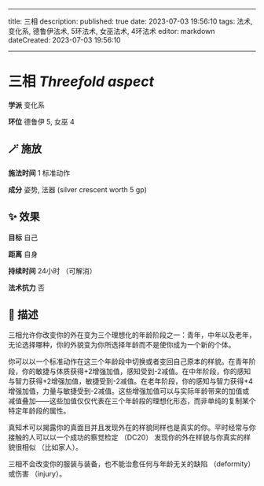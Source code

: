 
---
title: 三相
description: 
published: true
date: 2023-07-03 19:56:10
tags: 法术, 变化系, 德鲁伊法术, 5环法术, 女巫法术, 4环法术
editor: markdown
dateCreated: 2023-07-03 19:56:10

---

# **三相** *Threefold aspect*

**学派** 变化系 

**环位** 德鲁伊 5, 女巫 4

## 🪄 施放

**施法时间** 1 标准动作

**成分** 姿势, 法器 (silver crescent worth 5 gp)

## ✨ 效果 

**目标** 自己 

**距离** 自身  

**持续时间** 24小时 （可解消） 

**法术抗力** 否

## 📖 描述

三相允许你改变你的外在变为三个理想化的年龄阶段之一：青年，中年以及老年，无论选择哪种，你的外貌变为你所选择年龄而不是使你成为一个新的个体。

你可以以一个标准动作在这三个年龄段中切换或者变回自己原本的样貌。在青年阶段，你的敏捷与体质获得+2增强加值，感知受到-2减值。在中年阶段，你的感知与智力获得+2增强加值，敏捷受到-2减值。在老年阶段，你的感知与智力获得+4增强加值，力量与敏捷受到-2减值。这些增强加值可以与实际年龄带来的加值或减值叠加——这些加值仅仅代表在三个年龄段的理想化形态，而非单纯的复制某个特定年龄段的属性。

真知术可以揭露你的真面目并且发现外在的样貌同样也是真实的你。平时经常与你接触的人可以以一个成功的察觉检定 （DC20） 发现你的外在样貌与你真实的样貌很相似 （比如家人）。

三相不会改变你的服装与装备，也不能治愈任何与年龄无关的缺陷 （deformity） 或伤害 （injury）。
    